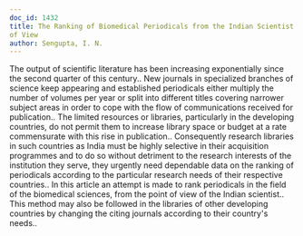 ```yaml
---
doc_id: 1432
title: The Ranking of Biomedical Periodicals from the Indian Scientist's Point
of View
author: Sengupta, I. N.
---
```


The output of scientific literature has been increasing exponentially since
the second quarter of this century.. New journals in specialized branches of 
science keep appearing and established periodicals either multiply the number of 
volumes per year or split into different titles covering narrower subject 
areas in order to cope with the flow of communications received for 
publication.. The limited resources or libraries, particularly in the 
developing countries, do not permit them to increase library space or budget at
a rate commensurate with this rise in publication.. Consequently research 
libraries in such countries as India must be highly selective in their
acquisition programmes and to do so without detriment to the research interests
of the institution they serve, they urgently need dependable data on the ranking 
of periodicals according to the particular research needs of their respective 
countries.. In this article an attempt is made to rank periodicals in the field
of the biomedical sciences, from the point of view of the Indian scientist..
This method may also be followed in the libraries of other developing countries 
by changing the citing journals according to their country's needs..